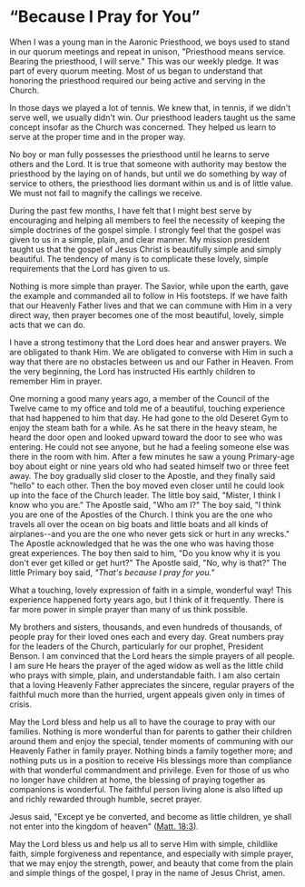 # “Because I Pray for You”

When I was a young man in the Aaronic Priesthood, we boys used to stand in our
quorum meetings and repeat in unison, "Priesthood means service. Bearing the
priesthood, I will serve." This was our weekly pledge. It was part of every
quorum meeting. Most of us began to understand that honoring the priesthood
required our being active and serving in the Church.

In those days we played a lot of tennis. We knew that, in tennis, if we didn't
serve well, we usually didn't win. Our priesthood leaders taught us the same
concept insofar as the Church was concerned. They helped us learn to serve at
the proper time and in the proper way.

No boy or man fully possesses the priesthood until he learns to serve others
and the Lord. It is true that someone with authority may bestow the priesthood
by the laying on of hands, but until we do something by way of service to
others, the priesthood lies dormant within us and is of little value. We must
not fail to magnify the callings we receive.

During the past few months, I have felt that I might best serve by encouraging
and helping all members to feel the necessity of keeping the simple doctrines
of the gospel simple. I strongly feel that the gospel was given to us in a
simple, plain, and clear manner. My mission president taught us that the
gospel of Jesus Christ is beautifully simple and simply beautiful. The
tendency of many is to complicate these lovely, simple requirements that the
Lord has given to us.

Nothing is more simple than prayer. The Savior, while upon the earth, gave the
example and commanded all to follow in His footsteps. If we have faith that
our Heavenly Father lives and that we can commune with Him in a very direct
way, then prayer becomes one of the most beautiful, lovely, simple acts that
we can do.

I have a strong testimony that the Lord does hear and answer prayers. We are
obligated to thank Him. We are obligated to converse with Him in such a way
that there are no obstacles between us and our Father in Heaven. From the very
beginning, the Lord has instructed His earthly children to remember Him in
prayer.

One morning a good many years ago, a member of the Council of the Twelve came
to my office and told me of a beautiful, touching experience that had happened
to him that day. He had gone to the old Deseret Gym to enjoy the steam bath
for a while. As he sat there in the heavy steam, he heard the door open and
looked upward toward the door to see who was entering. He could not see
anyone, but he had a feeling someone else was there in the room with him.
After a few minutes he saw a young Primary-age boy about eight or nine years
old who had seated himself two or three feet away. The boy gradually slid
closer to the Apostle, and they finally said "hello" to each other. Then the
boy moved even closer until he could look up into the face of the Church
leader. The little boy said, "Mister, I think I know who you are." The Apostle
said, "Who am I?" The boy said, "I think you are one of the Apostles of the
Church. I think you are the one who travels all over the ocean on big boats
and little boats and all kinds of airplanes--and you are the one who never
gets sick or hurt in any wrecks." The Apostle acknowledged that he was the one
who was having those great experiences. The boy then said to him, "Do you know
why it is you don't ever get killed or get hurt?" The Apostle said, "No, why
is that?" The little Primary boy said, _"That's because I pray for you."_

What a touching, lovely expression of faith in a simple, wonderful way! This
experience happened forty years ago, but I think of it frequently. There is
far more power in simple prayer than many of us think possible.

My brothers and sisters, thousands, and even hundreds of thousands, of people
pray for their loved ones each and every day. Great numbers pray for the
leaders of the Church, particularly for our prophet, President Benson. I am
convinced that the Lord hears the simple prayers of all people. I am sure He
hears the prayer of the aged widow as well as the little child who prays with
simple, plain, and understandable faith. I am also certain that a loving
Heavenly Father appreciates the sincere, regular prayers of the faithful much
more than the hurried, urgent appeals given only in times of crisis.

May the Lord bless and help us all to have the courage to pray with our
families. Nothing is more wonderful than for parents to gather their children
around them and enjoy the special, tender moments of communing with our
Heavenly Father in family prayer. Nothing binds a family together more; and
nothing puts us in a position to receive His blessings more than compliance
with that wonderful commandment and privilege. Even for those of us who no
longer have children at home, the blessing of praying together as companions
is wonderful. The faithful person living alone is also lifted up and richly
rewarded through humble, secret prayer.

Jesus said, "Except ye be converted, and become as little children, ye shall
not enter into the kingdom of heaven" ([Matt.
18:3](https://www.lds.org/scriptures/nt/matt/18.3?lang=eng#2)).

May the Lord bless us and help us all to serve Him with simple, childlike
faith, simple forgiveness and repentance, and especially with simple prayer,
that we may enjoy the strength, power, and beauty that come from the plain and
simple things of the gospel, I pray in the name of Jesus Christ, amen.

